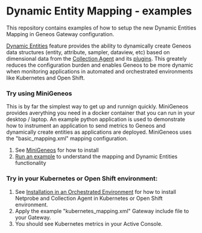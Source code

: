 # Dynamic Entity Mapping - examples


This repository contains examples of how to setup the new Dynamic Entities Mapping in Geneos Gateway configuration.

[Dynamic Entities](https://docs.itrsgroup.com/docs/geneos/current/Gateway_Reference_Guide/dynamic_entities.htm) feature provides the ability to dynamically create Geneos data structures (entity, attribute, sampler, dataview, etc) based on dimensional data from the [Collection Agent](https://docs.itrsgroup.com/docs/geneos/current/Netprobe/introduction/netprobe-overview.html#collection-agent) and its [plugins](https://docs.itrsgroup.com/docs/geneos/current/Netprobe/introduction/netprobe-overview.html#Collection_Agent_plug-ins). This greately reduces the configuration burden and enables Geneos to be more dynamic when monitoring applications in automated and orchestrated environments like Kubernetes and Open Shift.

### Try using MiniGeneos

This is by far the simplest way to get up and runnign quickly. MiniGeneos provides averything you need in a docker container that you can run in your desktop / laptop. An example python application is used to demonstrate how to instrument an application to send metrics to Geneos and dynamically create entities as applications are deployed. MiniGeneos uses the "basic_mapping.xml" mapping configuration.

1. See [MiniGeneos](https://docs.itrsgroup.com/docs/geneos/current/MiniGeneos/MiniGeneos.html) for how to install
2. [Run an example](https://docs.itrsgroup.com/docs/geneos/current/Netprobe/orchestrated-environments/prerequisites/deploy-strategy.htm#Run_an_example_..159) to understand the mapping and Dynamic Entities functionality

### Try in your Kubernetes or Open Shift environment:
1. See [Installation in an Orchestrated Environment](https://docs.itrsgroup.com/docs/geneos/current/Netprobe/orchestrated-environments/install/install-orchestrated.htm) for how to install Netprobe and Collection Agent in Kubernetes or Open Shift environment.
2. Apply the example "kubernetes_mapping.xml" Gateway include file to your Gateway.
3. You should see Kubernetes metrics in your Active Console.
